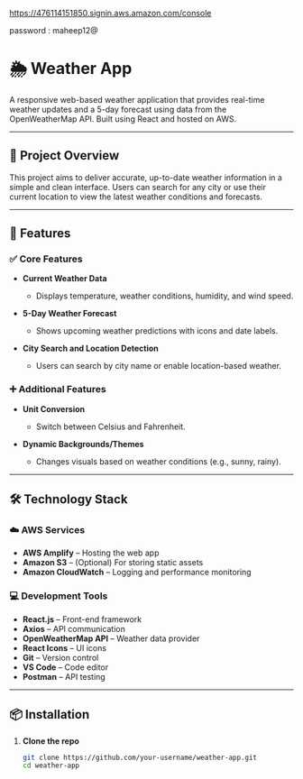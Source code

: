 https://476114151850.signin.aws.amazon.com/console

password : maheep12@



# 🌦️ Weather App

A responsive web-based weather application that provides real-time weather updates and a 5-day forecast using data from the OpenWeatherMap API. Built using React and hosted on AWS.

---

## 🚀 Project Overview

This project aims to deliver accurate, up-to-date weather information in a simple and clean interface. Users can search for any city or use their current location to view the latest weather conditions and forecasts.

---

## 📌 Features

### ✅ Core Features
- **Current Weather Data**  
  - Displays temperature, weather conditions, humidity, and wind speed.
  
- **5-Day Weather Forecast**  
  - Shows upcoming weather predictions with icons and date labels.
  
- **City Search and Location Detection**  
  - Users can search by city name or enable location-based weather.

### ➕ Additional Features
- **Unit Conversion**  
  - Switch between Celsius and Fahrenheit.

- **Dynamic Backgrounds/Themes**  
  - Changes visuals based on weather conditions (e.g., sunny, rainy).

---

## 🛠️ Technology Stack

### ☁️ AWS Services
- **AWS Amplify** – Hosting the web app  
- **Amazon S3** – (Optional) For storing static assets  
- **Amazon CloudWatch** – Logging and performance monitoring

### 💻 Development Tools
- **React.js** – Front-end framework  
- **Axios** – API communication  
- **OpenWeatherMap API** – Weather data provider  
- **React Icons** – UI icons  
- **Git** – Version control  
- **VS Code** – Code editor  
- **Postman** – API testing

---

## 📦 Installation

1. **Clone the repo**
   ```bash
   git clone https://github.com/your-username/weather-app.git
   cd weather-app
